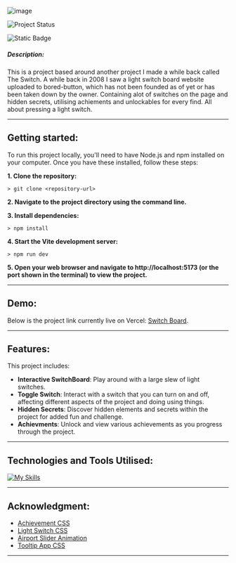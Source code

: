 ![image](https://github.com/user-attachments/assets/47c26c84-3b22-44ce-9ed1-174969c6c8d1)



![Project Status](https://img.shields.io/badge/status-in_progress-brightgreen)

![Static Badge](https://img.shields.io/badge/made_with-React_+_Vite-blue)

##### **Description**:
This is a project based around another project I made a while back called The Switch.  A while back in 2008 I saw a light switch board website uploaded to bored-button, which has not been founded as of yet or has been taken down by the owner.
Containing alot of switches on the page and hidden secrets, utilising achiements and unlockables for every find. All about pressing a light switch.

-----

## Getting started:

To run this project locally, you'll need to have Node.js and npm installed on your computer. Once you have these installed, follow these steps:

**1. Clone the repository:**
```
> git clone <repository-url>
```

**2. Navigate to the project directory using the command line.**

**3. Install dependencies:**
```
> npm install
```

**4. Start the Vite development server:**
```
> npm run dev
```

**5. Open your web browser and navigate to http://localhost:5173 (or the port shown in the terminal) to view the project.**

----
## Demo:
Below is the project link currently live on Vercel:
 [Switch Board](https://switch-board.vercel.app/).

----
## Features:
This project includes:
- **Interactive SwitchBoard**: Play around with a large slew of light switches.
- **Toggle Switch**: Interact with a switch that you can turn on and off, affecting different aspects of the project and doing using things.
- **Hidden Secrets**: Discover hidden elements and secrets within the project for added fun and challenge.
- **Achievments**: Unlock and view various achievements as you progress through the project.

----
## Technologies and Tools Utilised:


[![My Skills](https://skillicons.dev/icons?i=react,js,html,css,vite,vercel,vscode&perline=2)](https://skillicons.dev)

-----
## Acknowledgment:

- [Achievement CSS](https://codepen.io/uenify/pen/KxzKVd)
- [Light Switch CSS](https://codepen.io/Katzwinkel/pen/yLNbwVV)
- [Airport Slider Animation](https://codepen.io/jesuskinto/pen/wvJeVez)
- [Tooltip App CSS](https://uiverse.io/wilsondesouza/brave-earwig-75)

---

